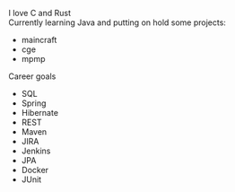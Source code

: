 I love C and Rust  
Currently learning Java and putting on hold some projects:
- maincraft
- cge
- mpmp

Career goals  
- SQL 
- Spring
- Hibernate
- REST
- Maven
- JIRA
- Jenkins
- JPA
- Docker
- JUnit
